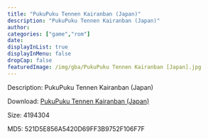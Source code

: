 ```yaml
---
title: "PukuPuku Tennen Kairanban (Japan)"
description: "PukuPuku Tennen Kairanban (Japan)"
author: 
categories: ["game","rom"]
date: 
displayInList: true
displayInMenu: false
dropCap: false
featuredImage: /img/gba/PukuPuku Tennen Kairanban [Japan].jpg
---
```


Description: PukuPuku Tennen Kairanban (Japan)

Download: <a style="text-decoration:underline;" href="https://mega.nz/#!TaRwmKgS!fODRMXo_IlnLGlHcqArswlAgiX95SRUj9UN-Vt5r02M" target = "_blank" rel = "nofollow" > PukuPuku Tennen Kairanban (Japan)</a>

Size: 4194304

MD5: 521D5E856A5420D69FF3B9752F106F7F

